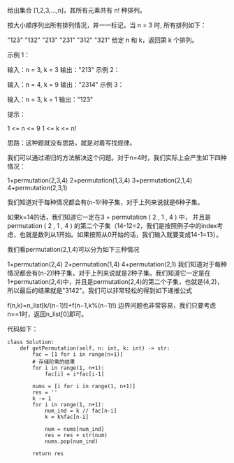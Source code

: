 给出集合 [1,2,3,...,n]，其所有元素共有 n! 种排列。

按大小顺序列出所有排列情况，并一一标记，当 n = 3 时, 所有排列如下：

"123"
"132"
"213"
"231"
"312"
"321"
给定 n 和 k，返回第 k 个排列。

 

示例 1：

输入：n = 3, k = 3
输出："213"
示例 2：

输入：n = 4, k = 9
输出："2314"
示例 3：

输入：n = 3, k = 1
输出："123"
 

提示：

1 <= n <= 9
1 <= k <= n!




思路：这种题就没有思路，就是对着写找规律。

我们可以通过递归的方法解决这个问题。对于n=4时，我们实际上会产生如下四种情况：

1+permutation(2,3,4)
2+permutation(1,3,4)
3+permutation(2,1,4)
4+permutation(2,3,1)

我们知道对于每种情况都会有(n-1)!种子集，对于上列来说就是6种子集。

如果k=14的话，我们知道它一定在3 + permutation ( 2 , 1 , 4 ) 中，
并且是permutation  ( 2 , 1 , 4 ) 的第二个子集（14-12=2，我们是按照例子中的index考虑，也就是数列从1开始。如果按照从0开始的话，我们输入就要变成14-1=13）。

我们看permutation(2,1,4)可以分为如下三种情况

1+permutation(2,4)
2+permutation(1,4)
4+permutation(2,1)
我们知道对于每种情况都会有(n-2)!种子集，对于上列来说就是2种子集。我们知道它一定是在1+permutation(2,4)中，并且是permutation(2,4)的第二个子集，也就是(4,2)，所以最后的结果就是"3142"。我们可以非常轻松的得到如下递推公式

f(n,k)=n_list[k/(n−1)!]+f(n−1,k%(n−1)!)
边界问题也非常容易，我们只要考虑n==1时，返回n_list[0]即可。



代码如下：
```
class Solution:
    def getPermutation(self, n: int, k: int) -> str:
        fac = [1 for i in range(n+1)]
        # 存储阶乘的结果
        for i in range(1, n+1):
            fac[i] = i*fac[i-1]

        nums = [i for i in range(1, n+1)]
        res = ''
        k -= 1
        for i in range(1, n+1):
            num_ind = k // fac[n-i]
            k = k%fac[n-i]

            num = nums[num_ind]
            res = res + str(num)
            nums.pop(num_ind)

        return res
```